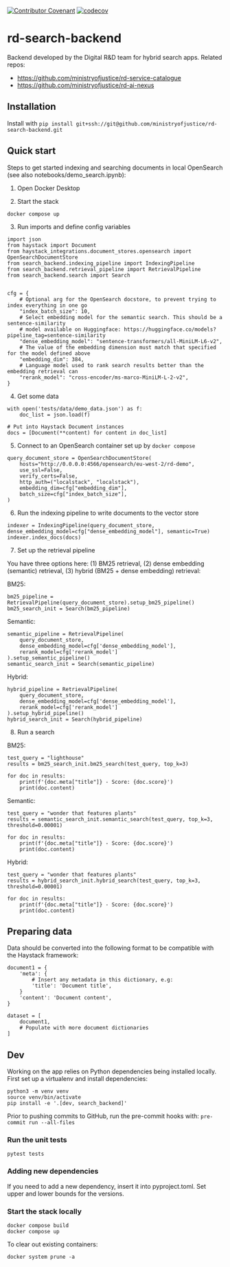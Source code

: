 <!--- Badges start --->
[![Contributor Covenant](https://img.shields.io/badge/Contributor%20Covenant-2.1-4baaaa.svg)](code_of_conduct.md)
[![codecov](https://codecov.io/github/ministryofjustice/rd-search-backend/graph/badge.svg?token=4UC7ESQEP2)](https://codecov.io/github/ministryofjustice/rd-search-backend)
<!--- Badges End --->

# rd-search-backend

Backend developed by the Digital R&D team for hybrid search apps. Related repos:

 - https://github.com/ministryofjustice/rd-service-catalogue
 - https://github.com/ministryofjustice/rd-ai-nexus

## Installation

Install with `pip install git+ssh://git@github.com/ministryofjustice/rd-search-backend.git`


## Quick start

Steps to get started indexing and searching documents in local OpenSearch (see also notebooks/demo_search.ipynb):

1. Open Docker Desktop

2. Start the stack

```
docker compose up
```

3. Run imports and define config variables

```
import json
from haystack import Document
from haystack_integrations.document_stores.opensearch import OpenSearchDocumentStore
from search_backend.indexing_pipeline import IndexingPipeline
from search_backend.retrieval_pipeline import RetrievalPipeline
from search_backend.search import Search


cfg = {
    # Optional arg for the OpenSearch docstore, to prevent trying to index everything in one go
    "index_batch_size": 10,
    # Select embedding model for the semantic search. This should be a sentence-similarity
    # model available on Huggingface: https://huggingface.co/models?pipeline_tag=sentence-similarity
    "dense_embedding_model": "sentence-transformers/all-MiniLM-L6-v2",
    # The value of the embedding dimension must match that specified for the model defined above
    "embedding_dim": 384,
    # Language model used to rank search results better than the embedding retrieval can
    "rerank_model": "cross-encoder/ms-marco-MiniLM-L-2-v2",
}
```

4. Get some data

```
with open('tests/data/demo_data.json') as f:
    doc_list = json.load(f)

# Put into Haystack Document instances
docs = [Document(**content) for content in doc_list]
```

5. Connect to an OpenSearch container set up by `docker compose`

```
query_document_store = OpenSearchDocumentStore(
    hosts="http://0.0.0.0:4566/opensearch/eu-west-2/rd-demo",
    use_ssl=False,
    verify_certs=False,
    http_auth=("localstack", "localstack"),
    embedding_dim=cfg["embedding_dim"],
    batch_size=cfg["index_batch_size"],
)
```

6. Run the indexing pipeline to write documents to the vector store

```
indexer = IndexingPipeline(query_document_store, dense_embedding_model=cfg["dense_embedding_model"], semantic=True)
indexer.index_docs(docs)
```

7. Set up the retrieval pipeline

You have three options here: (1) BM25 retrieval, (2) dense embedding (semantic) retrieval, (3) hybrid (BM25 + dense embedding) retrieval:

BM25:
```
bm25_pipeline = RetrievalPipeline(query_document_store).setup_bm25_pipeline()
bm25_search_init = Search(bm25_pipeline)
```

Semantic:
```
semantic_pipeline = RetrievalPipeline(
    query_document_store,
    dense_embedding_model=cfg['dense_embedding_model'],
    rerank_model=cfg['rerank_model']
).setup_semantic_pipeline()
semantic_search_init = Search(semantic_pipeline)
```

Hybrid:
```
hybrid_pipeline = RetrievalPipeline(
    query_document_store,
    dense_embedding_model=cfg['dense_embedding_model'],
    rerank_model=cfg['rerank_model']
).setup_hybrid_pipeline()
hybrid_search_init = Search(hybrid_pipeline)
```

8. Run a search

BM25:
```
test_query = "lighthouse"
results = bm25_search_init.bm25_search(test_query, top_k=3)

for doc in results:
    print(f'{doc.meta["title"]} - Score: {doc.score}')
    print(doc.content)
```

Semantic:
```
test_query = "wonder that features plants"
results = semantic_search_init.semantic_search(test_query, top_k=3, threshold=0.00001)

for doc in results:
    print(f'{doc.meta["title"]} - Score: {doc.score}')
    print(doc.content)
```

Hybrid:
```
test_query = "wonder that features plants"
results = hybrid_search_init.hybrid_search(test_query, top_k=3, threshold=0.00001)

for doc in results:
    print(f'{doc.meta["title"]} - Score: {doc.score}')
    print(doc.content)
```


## Preparing data

Data should be converted into the following format to be compatible with the
Haystack framework:

```
document1 = {
    'meta': {
        # Insert any metadata in this dictionary, e.g:
        'title': 'Document title',
    }
    'content': 'Document content',
}

dataset = [
    document1,
    # Populate with more document dictionaries
]
```


 ## Dev

Working on the app relies on Python dependencies being installed locally.
First set up a virtualenv and install dependencies:

```
python3 -m venv venv
source venv/bin/activate
pip install -e '.[dev, search_backend]'
```

Prior to pushing commits to GitHub, run the pre-commit hooks with:
`pre-commit run --all-files`


### Run the unit tests

```
pytest tests
```

### Adding new dependencies

If you need to add a new dependency, insert it into pyproject.toml. Set upper
and lower bounds for the versions.

### Start the stack locally

```
docker compose build
docker compose up
```

To clear out existing containers:
```
docker system prune -a
```
